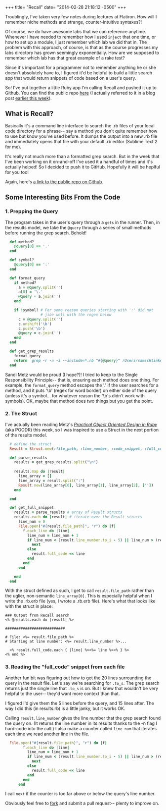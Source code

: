 +++
title= "Recall"
date= "2014-02-28 21:18:12 -0500"
+++

Troublingly, I've taken very few notes during lectures at Flatiron. How will I remember niche methods and strange, counter-intuitive syntaxes?! 

Of course, we do have awesome labs that we can reference anytime. Whenever I have needed to remember how I used ```inject``` that one time, or how to set up a module, I just remember which lab we did that in. The problem with this approach, of course, is that as the course progresses my labs directory has grown seemingly exponentially. How are we supposed to remember which lab has that great example of a rake test?

Since it's important for a programmer not to remember anything he or she doesn't absolutely have to, I figured it'd be helpful to build a little search app that would return snippets of code based on a user's query. 

So! I've put together a little Ruby app I'm calling Recall and pushed it up to Github. You can find the public repo [here](https://github.com/sts10/recall) (I actually referred to it in a blog post [earlier this week](http://sts10.github.io/blog/2014/02/23/refactoring-with-structs/)).

<!-- more -->

## What is Recall?

Basically it's a command line interface to search the .rb files of your local code directory for a phrase-- say a method you don't quite remember how to use but know you've used before. It dumps the output into a new .rb file and immediately opens that file with your default .rb editor (Sublime Text 2 for me). 

It's really not much more than a formatted grep search. But in the week that I've been working on it on-and-off I've used it a handful of times and it's actually helped! So I decided to push it to GitHub. Hopefully it will be heplful for you too! 

Again, here's [a link to the public repo on Github](https://github.com/sts10/recall). 

## Some Interesting Bits From the Code

### 1. Prepping the Query

The program takes in the user's query through a ```gets``` in the runner. Then, in the results model, we take the ```@query``` through a series of small methods before running the grep search. Behold! 

```ruby 
  def method?
    @query[0] == '.'
  end

  def symbol?
    @query[0] == ':'
  end

  def format_query
    if method? 
      a = @query.split('')
      a[0] = '\.'
      @query = a.join('')
    end

    if !symbol? # For some reason queries starting with ':' did not 
                # jibe well with the regex below
      c = @query.split('')
      c.unshift('\b')
      c.push('\b')
      @query = c.join('')
    end
  end

  def get_grep_results
    format_query  
    return `grep -r -n -i --include=*.rb "#{@query}" /Users/samschlinkert/Documents/code/flatiron | sort -r`
  end
```

Sandi Metz would be proud (I hope?)! I tried to keep to the Single Responsibility Principle-- that is, ensuring each method does one thing. For example, the ```format_query``` method escapes the '.' if the user searches for a method, and it puts '\b' (regex for word border) on either side of the query (unless it's a symbol... for whatever reason the '\b's didn't work with symbols). OK, maybe that method does two things but you get the point. 

### 2. The Struct

I've actually been reading Metz's [_Practical Object Oriented Design in Ruby_](http://www.amazon.com/Practical-Object-Oriented-Design-Ruby-Addison-Wesley/dp/0321721330/ref=sr_1_1?s=books&ie=UTF8&qid=1393199505&sr=1-1&keywords=practical+object-oriented+design+in+ruby) (aka POODR) this week, so I was inspired to use a Struct in the next portion of the results model. 

```ruby 
  # define the struct
  Result = Struct.new(:file_path, :line_number, :code_snippet, :full_code) 

  def parse_results
    results = get_grep_results.split("\n")
  
    results.map do |result|
      line_array = []
      line_array = result.split(":")
      Result.new(line_array[0], line_array[1], line_array[2], [''])
    end 

  end

  def get_full_snippet 
    results = parse_results # array of Result structs
    results.each do |result| # iterate over the Result structs    
      line_num = 0
      File.open("#{result.file_path}", "r") do |f|
        f.each_line do |line|
          line_num = line_num + 1 
          if line_num < (result.line_number.to_i - 5) || line_num > (result.line_number.to_i + 15)
            next
          else 
            result.full_code << line
          end
        end
      end

    end
  end 
```

With the struct defined as such, I get to call ```result.file_path``` rather than the uglier, non-semantic ```line_array[0]```. This is especially helpful when I write the .rb.erb file (yes, I wrote a .rb.erb file). Here's what that looks like with the struct in place:

```
### Output from Recall search
<% @results.each do |result| %>

###########################

# File: <%= result.file_path %>
# Starting at line number: <%= result.line_number %>... 

  <% result.full_code.each { |line| %><%= line %><% } %>
<% end %>
```

### 3. Reading the "full_code" snippet from each file 

Another fun bit was figuring out how to get the 20 lines surrounding the query in the result file. Let's say we're searching for ```.to_s```. The grep search returns just the single line that ```.to_s``` is on. But I knew that wouldn't be very helpful to the user-- they'd want more context than that. 

I figured I'd give them the 5 lines before the query, and 15 lines after. The way I did this (in results.rb) is a little janky, but it works OK.

Calling ```result.line_number``` gives the line number that the grep search found the query on. (It returns the line number in its results thanks to the -n flag I hard-code into the call.) I also make a counter called ```line_num``` that iterates each time we read another line in the file. 

```ruby 
  File.open("#{result.file_path}", "r") do |f|
        f.each_line do |line|
          line_num = line_num + 1 
          if line_num < (result.line_number.to_i - 5) || line_num > (result.line_number.to_i + 15)
            next
          else 
            result.full_code << line
          end
        end
      end
```

I call ```next``` if the counter is too far above or below the query's line number. 

Obviously feel free to [fork](https://github.com/sts10/recall) and submit a pull request-- plenty to improve on. 

